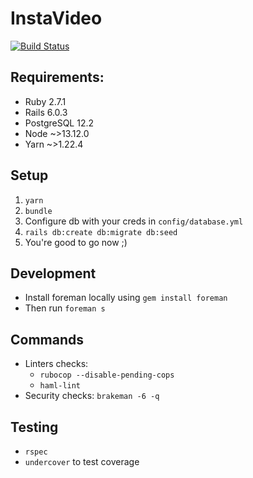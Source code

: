 # InstaVideo
[![Build Status](https://travis-ci.com/michaelfahmy/instavideo.svg?token=mWrJxJskRjZTzzWsk7rr&branch=master)](https://travis-ci.com/michaelfahmy/instavideo)

## Requirements:
* Ruby 2.7.1
* Rails 6.0.3
* PostgreSQL 12.2
* Node ~>13.12.0
* Yarn ~>1.22.4

## Setup
1. `yarn`
2. `bundle`
3. Configure db with your creds in `config/database.yml`
4. `rails db:create db:migrate db:seed`
5. You're good to go now ;)

## Development
- Install foreman locally using `gem install foreman`
- Then run `foreman s`

## Commands
- Linters checks:
  - `rubocop --disable-pending-cops`
  - `haml-lint`
- Security checks: `brakeman -6 -q`

## Testing
- `rspec`
- `undercover` to test coverage
